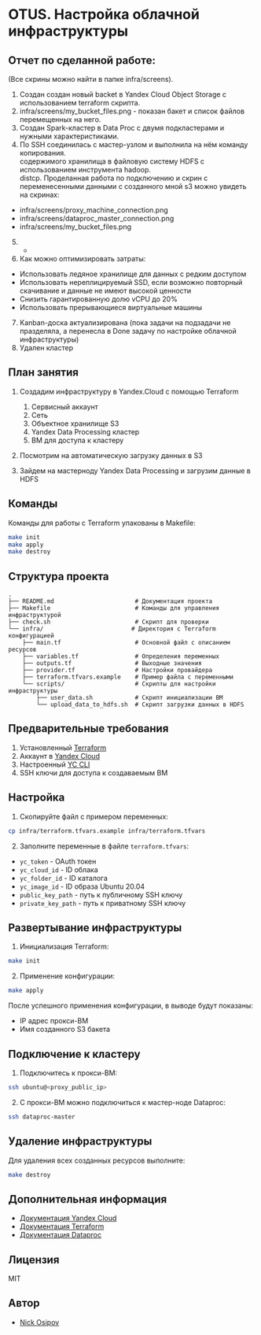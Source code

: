 # OTUS. Настройка облачной инфраструктуры

## Отчет по сделанной работе:
(Все скрины можно найти в папке infra/screens).   
1) Создан создан новый backet в Yandex Cloud Object Storage с использованием terraform
скрипта.    
2) infra/screens/my_bucket_files.png - показан бакет и список файлов перемещенных на него.  
3) Создан Spark-кластер в Data Proc с двумя подкластерами и нужными характеристиками.  
4) По SSH соединилась с мастер-узлом и выполнила на нём команду копирования.  
содержимого хранилища в файловую систему HDFS с использованием инструмента hadoop.  
distcp. Проделанная работа по подключению и скрин с переменесенными данными с созданного мной s3 можно увидеть на скринах: 
- infra/screens/proxy_machine_connection.png 
- infra/screens/dataproc_master_connection.png 
- infra/screens/my_bucket_files.png  
5) - 
6) Как можно оптимизировать затраты:
* Использовать ледяное хранилище для данных с редким доступом
* Использовать нереплицируемый SSD, если возможно повторный скачивание и данные не имеют высокой ценности
* Снизить гарантированную долю vCPU до 20%
* Использовать прерывающиеся виртуальные машины
7) Kanban-доска актуализирована (пока задачи на подзадачи не празделяла, а перенесла в Done задачу по настройке облачной инфраструктуры)
8) Удален кластер


## План занятия

1. Создадим инфраструктуру в Yandex.Cloud с помощью Terraform 
   1. Сервисный аккаунт
   2. Сеть
   3. Объектное хранилище S3
   4. Yandex Data Processing кластер
   5. ВМ для доступа к кластеру
 
2. Посмотрим на автоматическую загрузку данных в S3
3. Зайдем на мастерноду Yandex Data Processing и загрузим данные в HDFS

## Команды

Команды для работы с Terraform упакованы в Makefile:

```bash
make init
make apply
make destroy
```

## Структура проекта

```
.
├── README.md                       # Документация проекта
├── Makefile                        # Команды для управления инфраструктурой
├── check.sh                        # Скрипт для проверки
└── infra/                         # Директория с Terraform конфигурацией
    ├── main.tf                     # Основной файл с описанием ресурсов
    ├── variables.tf                # Определения переменных
    ├── outputs.tf                  # Выходные значения
    ├── provider.tf                 # Настройки провайдера
    ├── terraform.tfvars.example    # Пример файла с переменными
    └── scripts/                    # Скрипты для настройки инфраструктуры
        ├── user_data.sh            # Скрипт инициализации ВМ
        └── upload_data_to_hdfs.sh  # Скрипт загрузки данных в HDFS
```

## Предварительные требования

1. Установленный [Terraform](https://developer.hashicorp.com/terraform/downloads)
2. Аккаунт в [Yandex Cloud](https://cloud.yandex.ru/)
3. Настроенный [YC CLI](https://cloud.yandex.ru/docs/cli/quickstart)
4. SSH ключи для доступа к создаваемым ВМ

## Настройка

1. Скопируйте файл с примером переменных:
```bash
cp infra/terraform.tfvars.example infra/terraform.tfvars
```

2. Заполните переменные в файле `terraform.tfvars`:
- `yc_token` - OAuth токен
- `yc_cloud_id` - ID облака
- `yc_folder_id` - ID каталога
- `yc_image_id` - ID образа Ubuntu 20.04
- `public_key_path` - путь к публичному SSH ключу
- `private_key_path` - путь к приватному SSH ключу

## Развертывание инфраструктуры

1. Инициализация Terraform:
```bash
make init
```

2. Применение конфигурации:
```bash
make apply
```

После успешного применения конфигурации, в выводе будут показаны:
- IP адрес прокси-ВМ
- Имя созданного S3 бакета

## Подключение к кластеру

1. Подключитесь к прокси-ВМ:
```bash
ssh ubuntu@<proxy_public_ip>
```

2. С прокси-ВМ можно подключиться к мастер-ноде Dataproc:
```bash
ssh dataproc-master
```

## Удаление инфраструктуры

Для удаления всех созданных ресурсов выполните:
```bash
make destroy
```

## Дополнительная информация

- [Документация Yandex Cloud](https://cloud.yandex.ru/docs)
- [Документация Terraform](https://developer.hashicorp.com/terraform/docs)
- [Документация Dataproc](https://cloud.yandex.ru/docs/data-proc)

## Лицензия

MIT

## Автор

- [Nick Osipov](https://t.me/NickOsipov)
